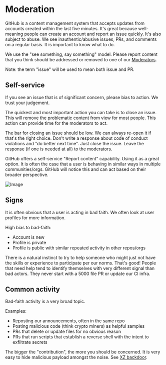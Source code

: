# Moderation

GitHub is a content management system that accepts updates from accounts created within the last five minutes. It's great because well-meaning people can create an account and report an issue quickly. It's also subject to abuse. We see inauthentic/abusive issues, PRs, and comments on a regular basis. It is important to know what to do.

We use the "see something, say something" model. Please report content that you think should be addressed or removed to one of our [Moderators](http://aka.ms/dotnet/org).

Note: the term "issue" will be used to mean both issue and PR.

## Self-service

If you see an issue that is of significant concern, please bias to action. We trust your judgement.

The quickest and most important action you can take is to close an issue. This will remove the problematic content from view for most people. This action can provide time for the moderators to act. 

The bar for closing an issue should be low. We can always re-open it if that's the right choice. Don't write a response about code of conduct violations and "do better next time". Just close the issue. Leave the response (if one is needed at all) to the moderators.

GitHub offers a self-service "Report content" capability. Using it as a great option. It is often the case that a user is behaving in similar ways in multiple communities/orgs. GitHub will notice this and can act based on their broader perspective.

![Image](https://github.com/user-attachments/assets/bd84e1d8-92bc-48c6-9296-05f117554c46)

## Signs

It is often obvious that a user is acting in bad faith. We often look at user profiles for more information.

High bias to bad-faith:

- Account is new
- Profile is private
- Profile is public with similar repeated activity in other repos/orgs

There is a natural instinct to try to help someone who might just not have the skills or experience to participate per our norms. That's good! People that need help tend to identify themselves with very different signal than bad actors. They never start with a 5000 file PR or update our CI infra.

## Common activity

Bad-faith activity is a very broad topic.

Examples:

- Reposting our announcements, often in the same repo
- Posting malicious code (think crypto miners) as helpful samples
- PRs that delete or update files for no obvious reason
- PRs that run scripts that establish a reverse shell with the intent to exfiltrate secrets

The bigger the "contribution", the more you should be concerned. It is very easy to hide malicious payload amongst the noise. See [XZ backdoor](https://en.wikipedia.org/wiki/XZ_Utils_backdoor).
